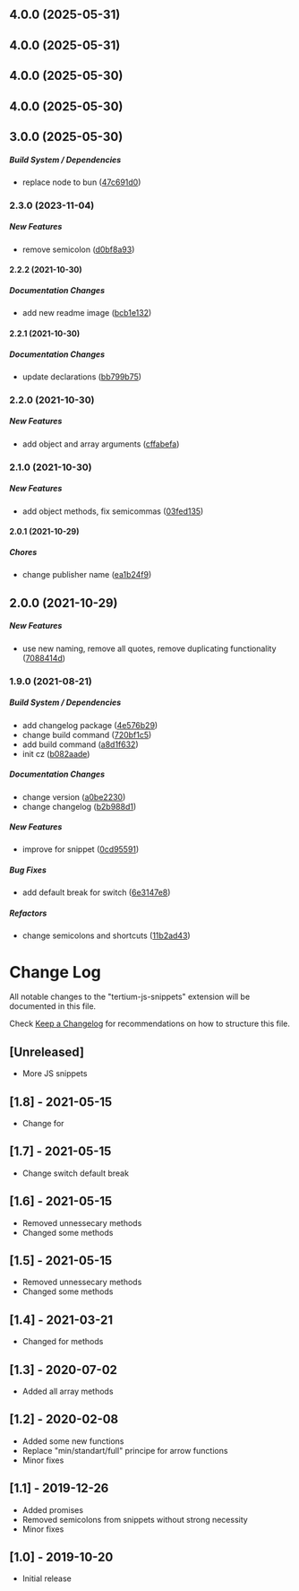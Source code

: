 ## 4.0.0 (2025-05-31)

## 4.0.0 (2025-05-31)

## 4.0.0 (2025-05-30)

## 4.0.0 (2025-05-30)

## 3.0.0 (2025-05-30)

##### Build System / Dependencies

*  replace node to bun ([47c691d0](https://github.com/Tertiumnon/tertium-js-snippets/commit/47c691d0b29e57e059c823e9f383a819835ed6d2))

### 2.3.0 (2023-11-04)

##### New Features

*  remove semicolon ([d0bf8a93](https://github.com/Tertiumnon/tertium-js-snippets/commit/d0bf8a93ea4d85649424e96dc600a55c655d61e4))

#### 2.2.2 (2021-10-30)

##### Documentation Changes

*  add new readme image ([bcb1e132](https://github.com/Tertiumnon/tertium-js-snippets/commit/bcb1e132edb60d7209bf60b7bd5afdb29ff1488e))

#### 2.2.1 (2021-10-30)

##### Documentation Changes

*  update declarations ([bb799b75](https://github.com/Tertiumnon/tertium-js-snippets/commit/bb799b75b87014143b653b81277db45f0409e459))

### 2.2.0 (2021-10-30)

##### New Features

*  add object and array arguments ([cffabefa](https://github.com/Tertiumnon/tertium-js-snippets/commit/cffabefa787838b5898fcf011bbd403d9862040b))

### 2.1.0 (2021-10-30)

##### New Features

*  add object methods, fix semicommas ([03fed135](https://github.com/Tertiumnon/tertium-js-snippets/commit/03fed1353ac4d6c9cbf09b451c0a727817f77d1e))

#### 2.0.1 (2021-10-29)

##### Chores

*  change publisher name ([ea1b24f9](https://github.com/Tertiumnon/tertium-js-snippets/commit/ea1b24f92a6124647fd2ba0d68a74678ca0c479b))

## 2.0.0 (2021-10-29)

##### New Features

*  use new naming, remove all quotes, remove duplicating functionality ([7088414d](https://github.com/Tertiumnon/tertium-js-snippets/commit/7088414d45f03e799e13ec62d3018ff3c9bc9cfd))

### 1.9.0 (2021-08-21)

##### Build System / Dependencies

*  add changelog package ([4e576b29](https://github.com/Tertiumnon/tertium-js-snippets/commit/4e576b294763e690a15ac5a85f13823993a20ec6))
*  change build command ([720bf1c5](https://github.com/Tertiumnon/tertium-js-snippets/commit/720bf1c5533de71b09d02e07864d8db1e5e73b92))
*  add build command ([a8d1f632](https://github.com/Tertiumnon/tertium-js-snippets/commit/a8d1f63255addff7188d7410f2d63408f1056450))
*  init cz ([b082aade](https://github.com/Tertiumnon/tertium-js-snippets/commit/b082aade94c1d0dec4eddfec4620e1b920c0fd4f))

##### Documentation Changes

*  change version ([a0be2230](https://github.com/Tertiumnon/tertium-js-snippets/commit/a0be2230fb767298c25ba136cee02e037c882adf))
*  change changelog ([b2b988d1](https://github.com/Tertiumnon/tertium-js-snippets/commit/b2b988d19f470c5b4458dc72693759dc0ca97306))

##### New Features

*  improve for snippet ([0cd95591](https://github.com/Tertiumnon/tertium-js-snippets/commit/0cd955911a4a53427ac5c283e3cce6b9eff5c023))

##### Bug Fixes

*  add default break for switch ([6e3147e8](https://github.com/Tertiumnon/tertium-js-snippets/commit/6e3147e8e5cb94ef9f54d78be58076caafa5520f))

##### Refactors

*  change semicolons and shortcuts ([11b2ad43](https://github.com/Tertiumnon/tertium-js-snippets/commit/11b2ad43064738e9f835ead94a151ad1d96b15de))

# Change Log

All notable changes to the "tertium-js-snippets" extension will be documented in this file.

Check [Keep a Changelog](http://keepachangelog.com/) for recommendations on how to structure this file.

## [Unreleased]

- More JS snippets

## [1.8] - 2021-05-15

- Change for

## [1.7] - 2021-05-15

- Change switch default break

## [1.6] - 2021-05-15

- Removed unnessecary methods
- Changed some methods

## [1.5] - 2021-05-15

- Removed unnessecary methods
- Changed some methods

## [1.4] - 2021-03-21

- Changed for methods

## [1.3] - 2020-07-02

- Added all array methods

## [1.2] - 2020-02-08

- Added some new functions
- Replace "min/standart/full" principe for arrow functions
- Minor fixes

## [1.1] - 2019-12-26

- Added promises
- Removed semicolons from snippets without strong necessity
- Minor fixes

## [1.0] - 2019-10-20

- Initial release
